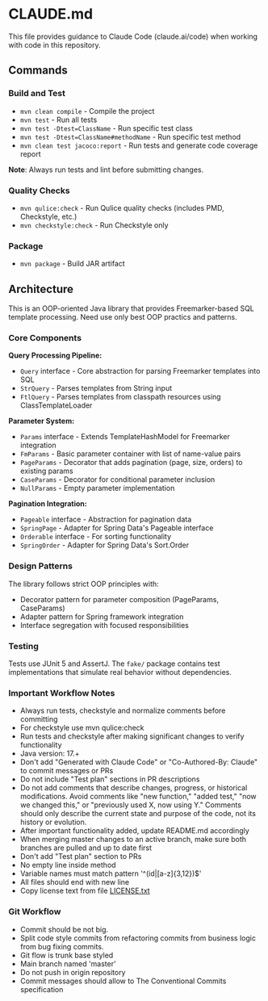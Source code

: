 # CLAUDE.md

This file provides guidance to Claude Code (claude.ai/code) when working with code in this repository.

## Commands

### Build and Test
- `mvn clean compile` - Compile the project
- `mvn test` - Run all tests
- `mvn test -Dtest=ClassName` - Run specific test class
- `mvn test -Dtest=ClassName#methodName` - Run specific test method
- `mvn clean test jacoco:report` - Run tests and generate code coverage report

**Note**: Always run tests and lint before submitting changes.

### Quality Checks
- `mvn qulice:check` - Run Qulice quality checks (includes PMD, Checkstyle, etc.)
- `mvn checkstyle:check` - Run Checkstyle only

### Package
- `mvn package` - Build JAR artifact

## Architecture

This is an OOP-oriented Java library that provides Freemarker-based SQL template processing. 
Need use only best OOP practics and patterns.

### Core Components

**Query Processing Pipeline:**
- `Query` interface - Core abstraction for parsing Freemarker templates into SQL
- `StrQuery` - Parses templates from String input
- `FtlQuery` - Parses templates from classpath resources using ClassTemplateLoader

**Parameter System:**
- `Params` interface - Extends TemplateHashModel for Freemarker integration
- `FmParams` - Basic parameter container with list of name-value pairs
- `PageParams` - Decorator that adds pagination (page, size, orders) to existing params
- `CaseParams` - Decorator for conditional parameter inclusion
- `NullParams` - Empty parameter implementation

**Pagination Integration:**
- `Pageable` interface - Abstraction for pagination data
- `SpringPage` - Adapter for Spring Data's Pageable interface
- `Orderable` interface - For sorting functionality
- `SpringOrder` - Adapter for Spring Data's Sort.Order

### Design Patterns

The library follows strict OOP principles with:
- Decorator pattern for parameter composition (PageParams, CaseParams)
- Adapter pattern for Spring framework integration
- Interface segregation with focused responsibilities

### Testing

Tests use JUnit 5 and AssertJ. The `fake/` package contains test implementations that simulate real behavior without dependencies.

### Important Workflow Notes

- Always run tests, checkstyle and normalize comments before committing
- For checkstyle use mvn qulice:check
- Run tests and checkstyle after making significant changes to verify functionality
- Java version: 17.+
- Don't add "Generated with Claude Code" or "Co-Authored-By: Claude" to commit messages or PRs
- Do not include "Test plan" sections in PR descriptions
- Do not add comments that describe changes, progress, or historical modifications. Avoid comments like "new function," "added test," "now we changed this," or "previously used X, now using Y." Comments should only describe the current state and purpose of the code, not its history or evolution.
- After important functionality added, update README.md accordingly
- When merging master changes to an active branch, make sure both branches are pulled and up to date first
- Don't add "Test plan" section to PRs
- No empty line inside method
- Variable names must match pattern '^(id|[a-z]{3,12})$'
- All files should end with new line
- Copy license text from file [LICENSE.txt](LICENSE.txt)

### Git Workflow

- Commit should be not big.
- Split code style commits from refactoring commits from business logic from bug fixing commits.
- Git flow is trunk base styled
- Main branch named 'master'
- Do not push in origin repository
- Commit messages should allow to The Conventional Commits specification
